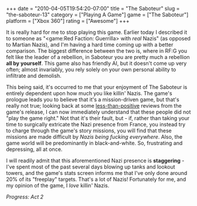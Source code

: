 +++
date = "2010-04-05T19:54:20-07:00"
title = "The Saboteur"
slug = "the-saboteur-13"
category = ["Playing A Game"]
game = ["The Saboteur"]
platform = ["Xbox 360"]
rating = ["Awesome"]
+++

It is really hard for me to stop playing this game.  Earlier today I described it to someone as "<game:Red Faction: Guerrilla> with <i>real</i> Nazis" (as opposed to Martian Nazis), and I'm having a hard time coming up with a better comparison.  The biggest difference between the two is, where in RF:G you felt like the leader of a rebellion, in Saboteur you are pretty much a rebellion <b>all by yourself</b>.  This game also has friendly AI, but it doesn't come up very often; almost invariably, you rely solely on your own personal ability to infiltrate and demolish.

This being said, it's occurred to me that your enjoyment of The Saboteur is entirely dependent upon how much you like killin' Nazis.  The game's prologue leads you to believe that it's a mission-driven game, but that's really not true; looking back at some <a href="http://www.wired.com/gamelife/2009/12/review-the-saboteur/">less-than-positive</a> reviews from the game's release, I can now immediately understand that these people did not "play the game right."  Not that it's their fault, but - if, rather than taking your time to surgically extricate the Nazi presence from France, you instead try to charge through the game's story missions, you will find that these missions are made difficult by <i>Nazis being fucking everywhere</i>.  Also, the game world will be predominantly in black-and-white.  So, frustrating and depressing, all at once.

I will readily admit that this aforementioned Nazi presence is <b>staggering</b> - I've spent most of the past several days blowing up tanks and lookout towers, and the game's stats screen informs me that I've only done around 20% of its "freeplay" targets.  That's a lot of Nazis!  Fortunately for me, and my opinion of the game, I <i>love</i> killin' Nazis.

<i>Progress: Act 2</i>